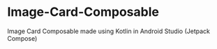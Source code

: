 # Image-Card-Composable
Image Card Composable made using Kotlin in Android Studio (Jetpack Compose)
